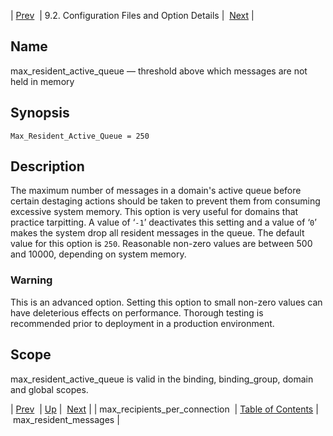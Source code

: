 | [Prev](conf.ref.max_recipients_per_connection)  | 9.2. Configuration Files and Option Details |  [Next](conf.ref.max_resident_messages.php) |

<a name="conf.ref.max_resident_active_queue"></a>
## Name

max_resident_active_queue — threshold above which messages are not held in memory

## Synopsis

`Max_Resident_Active_Queue = 250`

<a name="idp10269472"></a>
## Description

The maximum number of messages in a domain's active queue before certain destaging actions should be taken to prevent them from consuming excessive system memory. This option is very useful for domains that practice tarpitting. A value of ‘`-1`’ deactivates this setting and a value of ‘`0`’ makes the system drop all resident messages in the queue. The default value for this option is `250`. Reasonable non-zero values are between 500 and 10000, depending on system memory.

### Warning

This is an advanced option. Setting this option to small non-zero values can have deleterious effects on performance. Thorough testing is recommended prior to deployment in a production environment.

<a name="idp97472"></a>
## Scope

max_resident_active_queue is valid in the binding, binding_group, domain and global scopes.

| [Prev](conf.ref.max_recipients_per_connection)  | [Up](conf.ref.files.php) |  [Next](conf.ref.max_resident_messages.php) |
| max_recipients_per_connection  | [Table of Contents](index) |  max_resident_messages |
